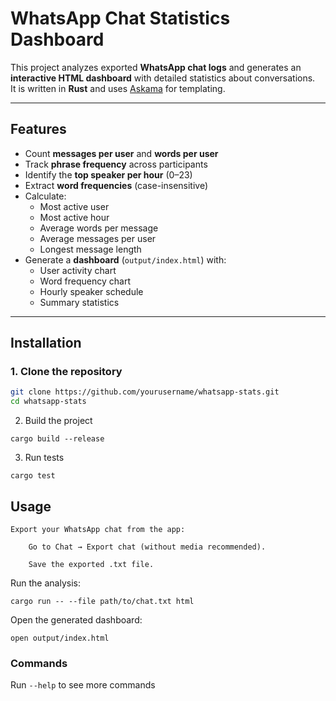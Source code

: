 # WhatsApp Chat Statistics Dashboard

This project analyzes exported **WhatsApp chat logs** and generates an **interactive HTML dashboard** with detailed statistics about conversations.  
It is written in **Rust** and uses [Askama](https://github.com/djc/askama) for templating.

---

## Features

- Count **messages per user** and **words per user**
- Track **phrase frequency** across participants
- Identify the **top speaker per hour** (0–23)
- Extract **word frequencies** (case-insensitive)
- Calculate:
  - Most active user
  - Most active hour
  - Average words per message
  - Average messages per user
  - Longest message length
- Generate a **dashboard** (`output/index.html`) with:
  - User activity chart
  - Word frequency chart
  - Hourly speaker schedule
  - Summary statistics

---

## Installation

### 1. Clone the repository
```bash
git clone https://github.com/yourusername/whatsapp-stats.git
cd whatsapp-stats
```

2. Build the project

`cargo build --release`

3. Run tests

`cargo test`

## Usage

    Export your WhatsApp chat from the app:

        Go to Chat → Export chat (without media recommended).

        Save the exported .txt file.

Run the analysis:

`cargo run -- --file path/to/chat.txt html`

Open the generated dashboard:

`open output/index.html`

### Commands
Run `--help` to see more commands
